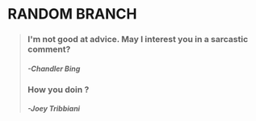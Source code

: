 # RANDOM BRANCH

> ### I'm not good at advice. May I interest you in a sarcastic comment?
> ####                                            *-Chandler Bing*
> 
> ### How you doin ?
> ####              *-Joey Tribbiani*
